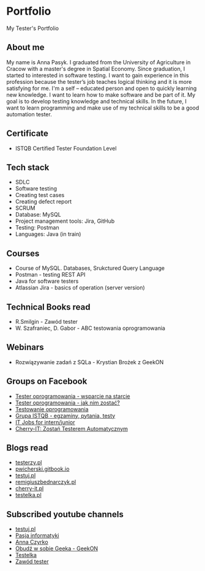 # Portfolio
My Tester's Portfolio

## About me
My name is Anna Pasyk. I graduated from the University of Agriculture in Cracow with a master's degree in Spatial Economy. Since graduation, I started to interested in software testing. I want to gain experience in this profession because the tester’s job teaches logical thinking and it is more satisfying for me. I'm a self – educated person and open to quickly learning new knowledge. I want to learn how to make software and be part of it. My goal is to develop testing knowledge and technical skills. In the future, I want to learn programming and make use of my technical skills to be a good automation tester.

## Certificate
* ISTQB Certified Tester Foundation Level 

## Tech stack
* SDLC
* Software testing
* Creating test cases
* Creating defect report
* SCRUM
* Database: MySQL
* Project management tools: Jira, GitHub
* Testing: Postman
* Languages: Java (in train) 


## Courses
* Course of MySQL. Databases, Srukctured Query Language
* Postman - testing REST API
* Java for software testers
* Atlassian Jira - basics of operation (server version)


## Technical Books read
* R.Smilgin - Zawód tester
* W. Szafraniec, D. Gabor - ABC testowania oprogramowania

## Webinars
* Rozwiązywanie zadań z SQLa - Krystian Brożek z GeekON

## Groups on Facebook
* [Tester oprogramowania - wsparcie na starcie](https://www.facebook.com/groups/testeroprogramowania)
* [Tester oprogramowania - jak nim zostać?](https://www.facebook.com/groups/531570473876610)
* [Testowanie oprogramowania](https://www.facebook.com/groups/TestowanieOprogramowania)
* [Grupa ISTQB - egzaminy, pytania, testy](https://www.facebook.com/groups/194288250951242)
* [IT Jobs for intern/junior](https://www.facebook.com/groups/1561984417428846/announcements)
* [Cherry-IT: Zostań Testerem Automatycznym](https://www.facebook.com/groups/195487914423878)


## Blogs read
* [testerzy.pl](https://testerzy.pl)
* [pwicherski.gitbook.io](https://pwicherski.gitbook.io/testowanie-oprogramowania/)
* [testuj.pl](https://testuj.pl/blog/)
* [remigiuszbednarczyk.pl](https://remigiuszbednarczyk.pl/)
* [cherry-it.pl](http://cherry-it.pl/)
* [testelka.pl](https://testelka.pl/)


## Subscribed youtube channels
* [testuj.pl](https://www.youtube.com/channel/UC5nfCVMCEhYjCgnUoufoLhw/videos)
* [Pasja informatyki](https://www.youtube.com/channel/UCzn6vAfspIcagLax1fck_jw)
* [Anna Czyrko](https://www.youtube.com/channel/UCbBwAKA9RkCn-8fbzsWv-1A)
* [Obudź w sobie Geeka - GeekON](https://www.youtube.com/channel/UC0qnnzceIJlGS3gpiosdSZw/videos)
* [Testelka](https://www.youtube.com/channel/UC5D9qnAZlP2wod7znQR63pQ)
* [Zawód tester](https://www.youtube.com/channel/UCUJzan4zBUpWwS1yWZZCwUw/videos)



